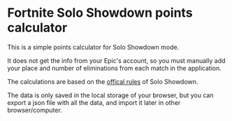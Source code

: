# Fortnite Solo Showdown points calculator

This is a simple points calculator for Solo Showdown mode.

It does not get the info from your Epic's account, so you must manually add your place and number of eliminations from each match in the application.

The calculations are based on the [offical rules](https://www.epicgames.com/fortnite/en-US/news/solo-showdown-official-contest-rules-july) of Solo Showdown.

The data is only saved in the local storage of your browser, but you can export a json file with all the data, and import it later in other browser/computer.
